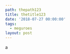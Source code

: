 ```yaml
---
path: thepath123
title: thetitle123
date: '2018-07-27 00:00:00'
tags:
  - meguroes
layout: post
---
```

a
